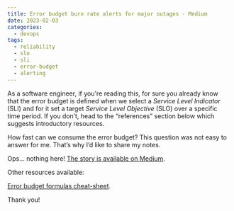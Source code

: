 ```yaml
---
title: Error budget burn rate alerts for major outages - Medium
date: 2023-02-03
categories:
  - devops
tags:
  - reliability
  - slo
  - sli
  - error-budget
  - alerting
---
```

As a software engineer, if you're reading this, for sure you already know that the error budget is defined when we select a _Service Level Indicator_ (SLI) and for it set a target _Service Level Objective_ (SLO) over a specific time period. If you don’t, head to the “references” section below which suggests introductory resources.

How fast can we consume the error budget? This question was not easy to answer for me. That’s why I’d like to share my notes.

<!--more-->

Ops... nothing here! [The story is available on Medium](https://medium.com/...).

Other resources available:

[<i class="fa fa-download" aria-hidden="true"></i> Error budget formulas cheat-sheet](/downloads/error-budget-formulas.pdf).

Thank you!
